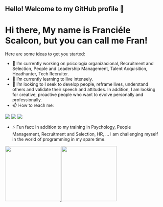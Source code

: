## Hello! Welcome to my GitHub profile 👋
# Hi there, My name is Franciéle Scalcon, but you can call me Fran!


Here are some ideas to get you started:

- 🔭 I’m currently working on psicologia organizacional, Recruitment and Selection, People and Leadership Management, Talent Acquisition, Headhunter, Tech Recruiter.
- 🌱 I’m currently learning to live intensely.
- 👯 I’m looking to I seek to develop people, reframe lives, understand others and validate their speech and attitudes. In addition, I am looking for creative, proactive people who want to evolve personally and professionally.
- 📫 How to reach me:
<div>

<a href="https://www.instagram.com/psifranscalcon.oficial/" target="_blank"><img src="https://img.shields.io/badge/-Instagram-%23E4405F?style=for-the-badge&logo=instagram&logoColor=white" target="_blank"></a>
<a href="https://www.linkedin.com/in/franci%C3%A9le-scalcon-490aa21b6/" target="_blank"><img src="https://img.shields.io/badge/-LinkedIn-%230077B5?style=for-the-badge&logo=linkedin&logoColor=white" target="_blank"></a>
<a href = "mailto:franscalconheadhunter@gmail.com"><img src="https://img.shields.io/badge/Gmail-D14836?style=for-the-badge&logo=gmail&logoColor=white" target="_blank"></a>
- ⚡ Fun fact: In addition to my training in Psychology, People Management, Recruitment and Selection, HR, ... I am challenging myself in the world of programming in my spare time.

<div>
<a href="https://github.com/FranSTechRecruiter">
<img height="180em" src="https://github-readme-stats.vercel.app/api/top-langs/?username=seu-usuário-aqui&layout=compact&langs_count=7&theme=dracula"/>
<img height="180em" src="https://github-readme-stats.vercel.app/api?username=seu-usuário-aqui&show_icons=true&theme=dracula&include_all_commits=true&count_private=true"/>
</div>
